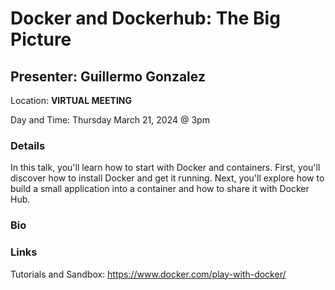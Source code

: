 # Docker and Dockerhub: The Big Picture

## Presenter: Guillermo Gonzalez

Location: **VIRTUAL MEETING** 

Day and Time: Thursday March 21, 2024 @ 3pm

### Details

In this talk, you'll learn how to start with Docker and containers. First, you'll discover how to install Docker and get it running. Next, you'll explore how to build a small application into a container and how to share it with Docker Hub.


###  Bio


### Links

Tutorials and Sandbox: https://www.docker.com/play-with-docker/



